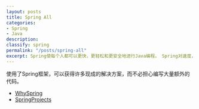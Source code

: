 ```yaml
---
layout: posts
title: Spring All
categories:
- Spring
- Java
description: 
classify: spring
permalink: "/posts/spring-all"
excerpt: Spring使每个人都可以更快，更轻松和更安全地进行Java编程。 Spring对速度，简单性和生产率的关注使其成为世界上最受欢迎的Java框架。
---
```


使用了Spring框架，可以获得许多现成的解决方案，而不必担心编写大量额外的代码。

+ [WhySpring](https://spring.io/why-spring)
+ [SpringProjects](https://spring.io/projects)
